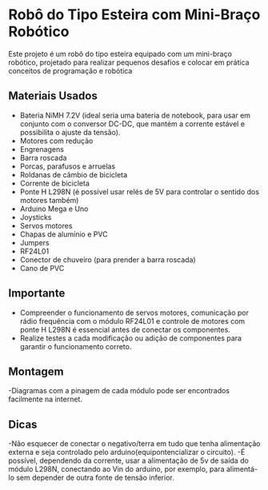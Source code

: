 # Robô do Tipo Esteira com Mini-Braço Robótico

Este projeto é um robô do tipo esteira equipado com um mini-braço robótico, projetado para realizar pequenos desafios e colocar em prática conceitos de programação e robótica

## Materiais Usados

- Bateria NiMH 7.2V (ideal seria uma bateria de notebook, para usar em conjunto com o conversor DC-DC, que mantém a corrente estável e possibilita o ajuste da tensão).
- Motores com redução
- Engrenagens
- Barra roscada
- Porcas, parafusos e arruelas
- Roldanas de câmbio de bicicleta
- Corrente de bicicleta
- Ponte H L298N (é possível usar relés de 5V para controlar o sentido dos motores também)
- Arduino Mega e Uno
- Joysticks
- Servos motores
- Chapas de alumínio e PVC
- Jumpers
- RF24L01
- Conector de chuveiro (para prender a barra roscada)
- Cano de PVC

## Importante

- Compreender o funcionamento de servos motores, comunicação por rádio frequência com o módulo RF24L01 e controle de motores com ponte H L298N é essencial antes de conectar os componentes.
- Realize testes a cada modificação ou adição de componentes para garantir o funcionamento correto.

## Montagem

-Diagramas com a pinagem de cada módulo pode ser encontrados facilmente na internet.

## Dicas

-Não esquecer de conectar o negativo/terra em tudo que tenha alimentação externa e seja controlado pelo arduino(equipontencializar o circuito).
-É possível, dependendo da corrente, usar a alimentação de 5v de saída do módulo L298N, conectando ao Vin do arduino, por exemplo, para alimentá-lo sem depender de outra fonte de tensão inferior.


